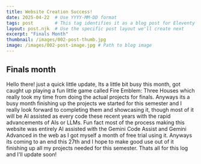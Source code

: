 ```yaml
---
title: Website Creation Success!
date: 2025-04-22  # Use YYYY-MM-DD format
tags: post        # This tag identifies it as a blog post for Eleventy
layout: post.njk  # Use the specific post layout we'll create next
excerpt: "Finals Month"
thumbnail: /images/002-post-thumb.jpg
image: /images/002-post-image.jpg # Path to blog image
---
```


## Finals month

Hello there! just a quick little update, Its a little bit busy this month, got caught up playing a fun little game called Fire Emblem: Three Houses
which really took my time from doing the actual projects for finals. Anyways its a busy month finishing up the projects we started for this semester
and I really look forward to completing them and showcasing it, though most of it will be AI assisted as every code these recent years with the
rapid advancements of AIs or LLMs. Fun fact most of the process making this website was entirely AI assisted with the Gemini Code Assist and Gemini Advanced in the web as I got myself a month of free trial using it. Anyways its coming to an end this 27th and I hope to make good use out of it finishing up all my projects needed for this semester. Thats all for this log and I'll update soon!